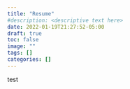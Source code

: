 ```yaml
---
title: "Resume"
#description: <descriptive text here>
date: 2022-01-19T21:27:52-05:00
draft: true
toc: false
image: ""
tags: []
categories: []
---
```

test


